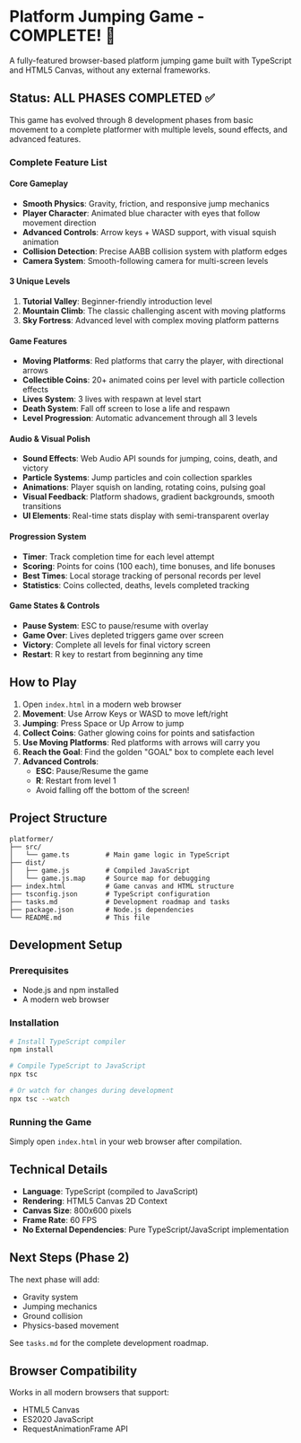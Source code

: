 # Platform Jumping Game - COMPLETE! 🎉

A fully-featured browser-based platform jumping game built with TypeScript and HTML5 Canvas, without any external frameworks.

## Status: ALL PHASES COMPLETED ✅

This game has evolved through 8 development phases from basic movement to a complete platformer with multiple levels, sound effects, and advanced features.

### Complete Feature List

#### Core Gameplay
- **Smooth Physics**: Gravity, friction, and responsive jump mechanics
- **Player Character**: Animated blue character with eyes that follow movement direction
- **Advanced Controls**: Arrow keys + WASD support, with visual squish animation
- **Collision Detection**: Precise AABB collision system with platform edges
- **Camera System**: Smooth-following camera for multi-screen levels

#### 3 Unique Levels
1. **Tutorial Valley**: Beginner-friendly introduction level
2. **Mountain Climb**: The classic challenging ascent with moving platforms  
3. **Sky Fortress**: Advanced level with complex moving platform patterns

#### Game Features
- **Moving Platforms**: Red platforms that carry the player, with directional arrows
- **Collectible Coins**: 20+ animated coins per level with particle collection effects
- **Lives System**: 3 lives with respawn at level start
- **Death System**: Fall off screen to lose a life and respawn
- **Level Progression**: Automatic advancement through all 3 levels

#### Audio & Visual Polish
- **Sound Effects**: Web Audio API sounds for jumping, coins, death, and victory
- **Particle Systems**: Jump particles and coin collection sparkles
- **Animations**: Player squish on landing, rotating coins, pulsing goal
- **Visual Feedback**: Platform shadows, gradient backgrounds, smooth transitions
- **UI Elements**: Real-time stats display with semi-transparent overlay

#### Progression System
- **Timer**: Track completion time for each level attempt
- **Scoring**: Points for coins (100 each), time bonuses, and life bonuses
- **Best Times**: Local storage tracking of personal records per level
- **Statistics**: Coins collected, deaths, levels completed tracking

#### Game States & Controls
- **Pause System**: ESC to pause/resume with overlay
- **Game Over**: Lives depleted triggers game over screen
- **Victory**: Complete all levels for final victory screen
- **Restart**: R key to restart from beginning any time

## How to Play

1. Open `index.html` in a modern web browser
2. **Movement**: Use Arrow Keys or WASD to move left/right
3. **Jumping**: Press Space or Up Arrow to jump
4. **Collect Coins**: Gather glowing coins for points and satisfaction
5. **Use Moving Platforms**: Red platforms with arrows will carry you
6. **Reach the Goal**: Find the golden "GOAL" box to complete each level
7. **Advanced Controls**:
   - **ESC**: Pause/Resume the game
   - **R**: Restart from level 1
   - Avoid falling off the bottom of the screen!

## Project Structure

```
platformer/
├── src/
│   └── game.ts         # Main game logic in TypeScript
├── dist/
│   ├── game.js         # Compiled JavaScript
│   └── game.js.map     # Source map for debugging
├── index.html          # Game canvas and HTML structure
├── tsconfig.json       # TypeScript configuration
├── tasks.md            # Development roadmap and tasks
├── package.json        # Node.js dependencies
└── README.md           # This file
```

## Development Setup

### Prerequisites
- Node.js and npm installed
- A modern web browser

### Installation
```bash
# Install TypeScript compiler
npm install

# Compile TypeScript to JavaScript
npx tsc

# Or watch for changes during development
npx tsc --watch
```

### Running the Game
Simply open `index.html` in your web browser after compilation.

## Technical Details

- **Language**: TypeScript (compiled to JavaScript)
- **Rendering**: HTML5 Canvas 2D Context
- **Canvas Size**: 800x600 pixels
- **Frame Rate**: 60 FPS
- **No External Dependencies**: Pure TypeScript/JavaScript implementation

## Next Steps (Phase 2)

The next phase will add:
- Gravity system
- Jumping mechanics
- Ground collision
- Physics-based movement

See `tasks.md` for the complete development roadmap.

## Browser Compatibility

Works in all modern browsers that support:
- HTML5 Canvas
- ES2020 JavaScript
- RequestAnimationFrame API